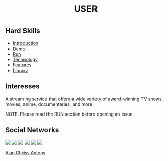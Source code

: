 <h1 align="center">USER<h1/>


## Hard Skills

- [Introduction](#introduction)
- [Demo](#demo)
- [Run](#run)
- [Technology](#technology)
- [Features](#features)
- [Library](#library)

## Interesses

A streaming service that offers a wide variety of award-winning TV shows, movies, anime, documentaries, and more

NOTE: Please read the RUN section before opening an issue.

## Social Networks
  
  

  <img style="float-left" src="https://img.shields.io/badge/Gmail-D14836?style=for-the-badge&logo=gmail&logoColor=white"/>
  <img style="float-left" src="https://img.shields.io/badge/Twitter-1DA1F2?style=for-the-badge&logo=twitter&logoColor=white"/>
  <img src="https://img.shields.io/badge/Facebook-1877F2?style=for-the-badge&logo=facebook&logoColor=white"/>
  <img src="https://img.shields.io/badge/LinkedIn-0077B5?style=for-the-badge&logo=linkedin&logoColor=white"/>
  <img src="https://img.shields.io/badge/Instagram-E4405F?style=for-the-badge&logo=instagram&logoColor=white"/>
  <img src="https://img.shields.io/badge/Telegram-2CA5E0?style=for-the-badge&logo=telegram&logoColor=white"/>


  
[Alan Chriss Antony](https://github.com/alanchrissantony)
